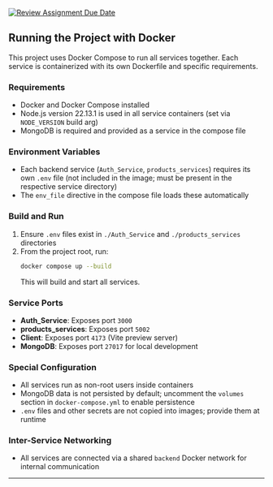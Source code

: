 [![Review Assignment Due Date](https://classroom.github.com/assets/deadline-readme-button-22041afd0340ce965d47ae6ef1cefeee28c7c493a6346c4f15d667ab976d596c.svg)](https://classroom.github.com/a/xIbq4TFL)

## Running the Project with Docker

This project uses Docker Compose to run all services together. Each service is containerized with its own Dockerfile and specific requirements.

### Requirements
- Docker and Docker Compose installed
- Node.js version 22.13.1 is used in all service containers (set via `NODE_VERSION` build arg)
- MongoDB is required and provided as a service in the compose file

### Environment Variables
- Each backend service (`Auth_Service`, `products_services`) requires its own `.env` file (not included in the image; must be present in the respective service directory)
- The `env_file` directive in the compose file loads these automatically

### Build and Run
1. Ensure `.env` files exist in `./Auth_Service` and `./products_services` directories
2. From the project root, run:
   ```sh
   docker compose up --build
   ```
   This will build and start all services.

### Service Ports
- **Auth_Service**: Exposes port `3000`
- **products_services**: Exposes port `5002`
- **Client**: Exposes port `4173` (Vite preview server)
- **MongoDB**: Exposes port `27017` for local development

### Special Configuration
- All services run as non-root users inside containers
- MongoDB data is not persisted by default; uncomment the `volumes` section in `docker-compose.yml` to enable persistence
- `.env` files and other secrets are not copied into images; provide them at runtime

### Inter-Service Networking
- All services are connected via a shared `backend` Docker network for internal communication

---
